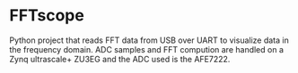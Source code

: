 # FFTscope
Python project that reads FFT data from USB over UART to visualize data in the frequency domain. ADC samples and FFT compution are handled on a Zynq ultrascale+ ZU3EG and the ADC used is the AFE7222.
